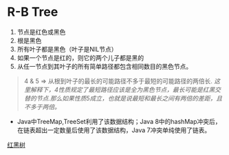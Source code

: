 # R-B Tree
1. 节点是红色或黑色
2. 根是黑色
3. 所有叶子都是黑色（叶子是NIL节点）
4. 如果一个节点是红的，则它的两个儿子都是黑的
5. 从任一节点到其叶子的所有简单路径都包含相同数目的黑色节点。

> 4 & 5 => 从根到叶子的最长的可能路径不多于最短的可能路径的两倍长.
> _这里解释下，4性质规定了最短路径应该是全为黑色节点，最长可能是红黑交替的节点.那么如果性质5成立，也就是说最短和最长之间有两倍的差距，且不多于两倍。_

* Java中TreeMap,TreeSet利用了该数据结构；Java 8中的hashMap冲突后，在链表超出一定数量后使用了该数据结构，Java 7冲突单纯使用了链表。

[红黑树](http://dongxicheng.org/structure/red-black-tree/)
